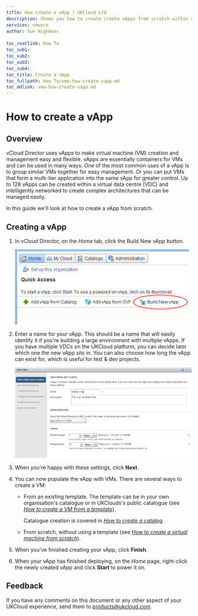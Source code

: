 ```yaml
---
title: How create a vApp | UKCloud Ltd
description: Shows you how to create create vApps from scratch within vCloud Director
services: vmware
author: Sue Highmoor

toc_rootlink: How To
toc_sub1:
toc_sub2:
toc_sub3:
toc_sub4:
toc_title: Create a vApp
toc_fullpath: How To/vmw-how-create-vapp.md
toc_mdlink: vmw-how-create-vapp.md
---
```


# How to create a vApp

## Overview

vCloud Director uses vApps to make virtual machine (VM) creation and management easy and flexible. vApps are essentially containers for VMs and can be used in many ways. One of the most common uses of a vApp is to group similar VMs together for easy management. Or you can put VMs that form a multi-tier application into the same vApp for greater control. Up to 128 vApps can be created within a virtual data centre (VDC) and intelligently networked to create complex architectures that can be managed easily.

In this guide we'll look at how to create a vApp from scratch.

## Creating a vApp 

1. In vCloud Director, on the *Home* tab, click the Build New vApp button.

    ![Build New vApp button](images/vmw-vcd-btn-new-vapp.png)

2. Enter a name for your vApp. This should be a name that will easily identify it if you're building a large environment with multiple vApps. If you have multiple VDCs on the UKCloud platform, you can decide later which one the new vApp sits in. You can also choose how long the vApp can exist for, which is useful for test & dev projects.

    ![Select Name and Location page of New vApp dialog box](images/vmw-vcd-vapp-name.png)

3. When you're happy with these settings, click **Next**.

4. You can now populate the vApp with VMs. There are several ways to create a VM:

    - From an existing template. The template can be in your own organisation's catalogue or in UKClouds's public catalogue (see [*How to create a VM from a template*](vmw-how-create-vm-from-template.md)).

        Catalogue creation is covered in [*How to create a catalog*](vmw-how-create-catalog.md).

    - From scratch, without using a template (see [*How to create a virtual machine from scratch*](vmw-how-create-vm-from-scratch.md)).

5. When you've finished creating your vApp, click **Finish**.

6. When your vApp has finished deploying, on the *Home* page, right-click the newly created vApp and click **Start** to power it on.

## Feedback

If you have any comments on this document or any other aspect of your UKCloud experience, send them to <products@ukcloud.com>.